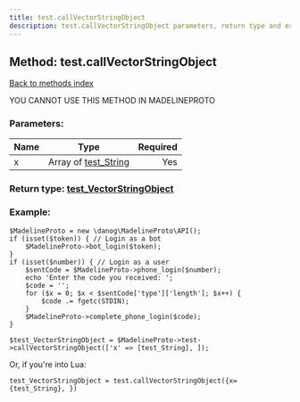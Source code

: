 ```yaml
---
title: test.callVectorStringObject
description: test.callVectorStringObject parameters, return type and example
---
```

## Method: test.callVectorStringObject  
[Back to methods index](index.md)


YOU CANNOT USE THIS METHOD IN MADELINEPROTO


### Parameters:

| Name     |    Type       | Required |
|----------|:-------------:|---------:|
|x|Array of [test\_String](../types/test_String.md) | Yes|


### Return type: [test\_VectorStringObject](../types/test_VectorStringObject.md)

### Example:


```
$MadelineProto = new \danog\MadelineProto\API();
if (isset($token)) { // Login as a bot
    $MadelineProto->bot_login($token);
}
if (isset($number)) { // Login as a user
    $sentCode = $MadelineProto->phone_login($number);
    echo 'Enter the code you received: ';
    $code = '';
    for ($x = 0; $x < $sentCode['type']['length']; $x++) {
        $code .= fgetc(STDIN);
    }
    $MadelineProto->complete_phone_login($code);
}

$test_VectorStringObject = $MadelineProto->test->callVectorStringObject(['x' => [test_String], ]);
```

Or, if you're into Lua:

```
test_VectorStringObject = test.callVectorStringObject({x={test_String}, })
```

